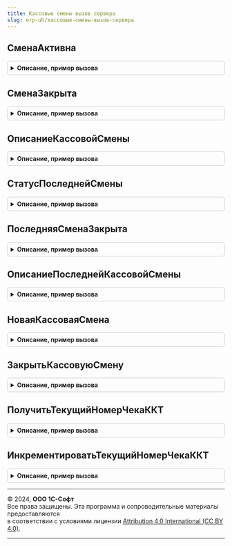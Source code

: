 ```yaml
---
title: Кассовые смены вызов сервера
slug: erp-uh/кассовые-смены-вызов-сервера
---
```



## СменаАктивна
<details style="margin: 1em 0; padding: 0.5em; border: 1px solid #ccc; border-radius: 6px;">

<summary style="font-weight: bold; cursor: pointer;">Описание, пример вызова</summary>

```bsl

// Устарела: следует использовать КассовыеСмены.СменаАктивна.
// Проверяет активна ли кассовая смена. Под активностью понимается соблюдение следующих условий:
// кассовая смена не закрыта с момента открытия кассовой смены прошло не более 24 часов.
//
// Параметры:
//  КассоваяСмена - ДокументСсылка.КассоваяСмена - Кассовая смена, активность которой необходимо проверить
//
// Возвращаемое значение:
//  Булево - активность смены
Функция СменаАктивна(КассоваяСмена) Экспорт
```

Пример вызова
```bsl
Результат = КассовыеСменыВызовСервера.СменаАктивна(КассоваяСмена) 
```
</details>

## СменаЗакрыта
<details style="margin: 1em 0; padding: 0.5em; border: 1px solid #ccc; border-radius: 6px;">

<summary style="font-weight: bold; cursor: pointer;">Описание, пример вызова</summary>

```bsl

// Устарела: следует использовать КассовыеСмены.СменаЗакрыта.
// Проверяет закрыта ли кассовая смена.
//
// Параметры:
//  КассоваяСмена - ДокументСсылка.КассоваяСмена - Кассовая смена, активность которой необходимо проверить
//
// Возвращаемое значение:
//  Булево - Истина - смена закрыта, Ложь - смена не закрыта
Функция СменаЗакрыта(КассоваяСмена) Экспорт
```

Пример вызова
```bsl
Результат = КассовыеСменыВызовСервера.СменаЗакрыта(КассоваяСмена) 
```
</details>

## ОписаниеКассовойСмены
<details style="margin: 1em 0; padding: 0.5em; border: 1px solid #ccc; border-radius: 6px;">

<summary style="font-weight: bold; cursor: pointer;">Описание, пример вызова</summary>

```bsl

// Устарела: следует использовать КассовыеСмены.ОписаниеКассовойСмены.
// Получает реквизиты кассовой смены
//
// Параметры:
//  КассоваяСмена - ДокументСсылка.КассоваяСмена - Кассовая смена, активность которой необходимо проверить
//
// Возвращаемое значение:
//  Структура - реквизиты кассовой смены. Содержит следующие реквизиты:
//    *КассоваяСмена - ДокументСсылка.КассоваяСмена - ссылка на кассовую смену
//    *ФискальноеУстройство - СправочникСсылка.ПодключаемоеОборудование - ссылка на устройство, на котором открыта смена
//    *НачалоКассовойСмены - Дата - дата открытия смены
//    *ОкончаниеКассовойСмены - Дата - дата закрытия смены (если смена закрывалась)
//    *ДатаИстеченияСрокаДействия - Дата - в которую закончиться срок действия смены (дата открытия + 24 часа)
//    *Организация - ОпределяемыйТип.ОрганизацияБПО - организация, указанная в документе КассоваяСмена
//    *Статус - ПеречислениеСсылка.СтатусыКассовойСмены - статус кассовой смены.
Функция ОписаниеКассовойСмены(КассоваяСмена) Экспорт
```

Пример вызова
```bsl
Результат = КассовыеСменыВызовСервера.ОписаниеКассовойСмены(КассоваяСмена) 
```
</details>

## СтатусПоследнейСмены
<details style="margin: 1em 0; padding: 0.5em; border: 1px solid #ccc; border-radius: 6px;">

<summary style="font-weight: bold; cursor: pointer;">Описание, пример вызова</summary>

```bsl

// Устарела: следует использовать КассовыеСмены.СтатусПоследнейСмены.
// По фискальному устройству определяет статус смены и проверяет ее активность. Под активностью понимается соблюдение следующих условий:
// - кассовая смена не закрыта с момента открытия кассовой смены прошло не более 24 часов.
//
// Параметры:
//  ФискальноеУстройство - СправочникСсылка.ПодключаемоеОборудование - фискальное устройство, для которого требуется определить активность смены
//
// Возвращаемое значение:
//  Структура:
//    *Открыта - Булево - Истина - смена открыта, Ложь - смена закрыта.
//    *Активна - Булево - Истина - смена открыта, Ложь - смена закрыта, прошло более 24 часов с момента открытия или никогда не была открыта.
//    *ТекущийНомерЧека - Число - текущий номер чека ККТ.
//
Функция СтатусПоследнейСмены(ФискальноеУстройство) Экспорт
```

Пример вызова
```bsl
Результат = КассовыеСменыВызовСервера.СтатусПоследнейСмены(ФискальноеУстройство) 
```
</details>

## ПоследняяСменаЗакрыта
<details style="margin: 1em 0; padding: 0.5em; border: 1px solid #ccc; border-radius: 6px;">

<summary style="font-weight: bold; cursor: pointer;">Описание, пример вызова</summary>

```bsl

// Устарела: следует использовать КассовыеСмены.ПоследняяСменаЗакрыта.
// По фискальному устройству определяет последнюю смену и проверяет закрыта ли она.
//
// Параметры:
//  ФискальноеУстройство - СправочникСсылка.ПодключаемоеОборудование - фискальное устройство, для которого требуется определить закрыта ли смена
//
// Возвращаемое значение:
//  Булево - Истина - смена закрыта или никогда не была открыта, Ложь - смена не закрыта
Функция ПоследняяСменаЗакрыта(ФискальноеУстройство) Экспорт
```

Пример вызова
```bsl
Результат = КассовыеСменыВызовСервера.ПоследняяСменаЗакрыта(ФискальноеУстройство) 
```
</details>

## ОписаниеПоследнейКассовойСмены
<details style="margin: 1em 0; padding: 0.5em; border: 1px solid #ccc; border-radius: 6px;">

<summary style="font-weight: bold; cursor: pointer;">Описание, пример вызова</summary>

```bsl

// Устарела: следует использовать КассовыеСмены.ОписаниеПоследнейКассовойСмены.
// По фискальному устройству определяет последнюю смену и получает ее реквизиты.
//
// Параметры:
//  ФискальноеУстройство - СправочникСсылка.ПодключаемоеОборудование - фискальное устройство, для которого требуется определить активность смены.
//
// Возвращаемое значение:
//  Структура - реквизиты кассовой смены, Неопределено - если ни одной смены не было открыто. Содержит следующие реквизиты:
//    *КассоваяСмена - ДокументСсылка.КассоваяСмена - ссылка на кассовую смену
//    *ФискальноеУстройство - СправочникСсылка.ПодключаемоеОборудование - ссылка на устройство, на котором открыта смена
//    *НачалоКассовойСмены - Дата - дата открытия смены
//    *ОкончаниеКассовойСмены - Дата - дата закрытия смены (если смена закрывалась)
//    *ДатаИстеченияСрокаДействия - Дата - в которую закончиться срок действия смены (дата открытия + 24 часа)
//    *Организация - ОпределяемыйТип.ОрганизацияБПО - организация, указанная в документе КассоваяСмена.
//    *Статус - ПеречислениеСсылка.СтатусыКассовойСмены - статус кассовой смены.
Функция ОписаниеПоследнейКассовойСмены(ФискальноеУстройство) Экспорт
```

Пример вызова
```bsl
Результат = КассовыеСменыВызовСервера.ОписаниеПоследнейКассовойСмены(ФискальноеУстройство) 
```
</details>

## НоваяКассоваяСмена
<details style="margin: 1em 0; padding: 0.5em; border: 1px solid #ccc; border-radius: 6px;">

<summary style="font-weight: bold; cursor: pointer;">Описание, пример вызова</summary>

```bsl

// Устарела: следует использовать КассовыеСмены.НоваяКассоваяСмена.
// Создать новую кассовую смену.
//
// Параметры:
//  ФискальноеУстройство - СправочникСсылка.ПодключаемоеОборудование
//  ПараметрыКоманды - Структура
//
// Возвращаемое значение:
//  ДокументСсылка.КассоваяСмена.
//
Функция НоваяКассоваяСмена(ФискальноеУстройство, ПараметрыКоманды) Экспорт
```

Пример вызова
```bsl
Результат = КассовыеСменыВызовСервера.НоваяКассоваяСмена(ФискальноеУстройство, ПараметрыКоманды) 
```
</details>

## ЗакрытьКассовуюСмену
<details style="margin: 1em 0; padding: 0.5em; border: 1px solid #ccc; border-radius: 6px;">

<summary style="font-weight: bold; cursor: pointer;">Описание, пример вызова</summary>

```bsl

// Устарела: следует использовать КассовыеСмены.ЗакрытьКассовуюСмену.
// Закрыть открытую ранее кассовую смену.
//
// Параметры:
//  ПараметрыКоманды - Структура
//   * КассоваяСмена - ДокументСсылка.КассоваяСмена
//
Процедура ЗакрытьКассовуюСмену(ПараметрыКоманды) Экспорт
```

Пример вызова
```bsl
КассовыеСменыВызовСервера.ЗакрытьКассовуюСмену(ПараметрыКоманды) 
```
</details>

## ПолучитьТекущийНомерЧекаККТ
<details style="margin: 1em 0; padding: 0.5em; border: 1px solid #ccc; border-radius: 6px;">

<summary style="font-weight: bold; cursor: pointer;">Описание, пример вызова</summary>

```bsl

// Устарела: следует использовать КассовыеСмены.ПолучитьТекущийНомерЧекаККТ.
// Получить текущий номер чека ККТ
//
// Параметры:
//  ФискальноеУстройство - СправочникСсылка.ПодключаемоеОборудование - фискальное устройство, для которого требуется определить номер чека.
//  КассоваяСмена - ДокументСсылка.КассоваяСмена - Кассовая смена в рамках которой необходимо получить текущий номер чека ККТ.
//
// Возвращаемое значение:
//  Число - Текущий номер чека ККТ.
//
Функция ПолучитьТекущийНомерЧекаККТ(ФискальноеУстройство, КассоваяСмена) Экспорт
```

Пример вызова
```bsl
Результат = КассовыеСменыВызовСервера.ПолучитьТекущийНомерЧекаККТ(ФискальноеУстройство, КассоваяСмена) 
```
</details>

## ИнкрементироватьТекущийНомерЧекаККТ
<details style="margin: 1em 0; padding: 0.5em; border: 1px solid #ccc; border-radius: 6px;">

<summary style="font-weight: bold; cursor: pointer;">Описание, пример вызова</summary>

```bsl

// Устарела: следует использовать КассовыеСмены.ИнкрементироватьТекущийНомерЧекаККТ.
// Инкрементировать текущий номер чека ККТ
//
// Параметры:
//  ФискальноеУстройство - СправочникСсылка.ПодключаемоеОборудование - фискальное устройство,  для которого требуется инкрементировать номер чека.
//  КассоваяСмена - ДокументСсылка.КассоваяСмена - Кассовая смена в рамках которой необходимо получить текущий номер чека ККТ.
//
Процедура ИнкрементироватьТекущийНомерЧекаККТ(ФискальноеУстройство, КассоваяСмена) Экспорт
```

Пример вызова
```bsl
КассовыеСменыВызовСервера.ИнкрементироватьТекущийНомерЧекаККТ(ФискальноеУстройство, КассоваяСмена) 
```
</details>

---

© 2024, **ООО 1С-Софт**  
Все права защищены. Эта программа и сопроводительные материалы предоставляются  
в соответствии с условиями лицензии [Attribution 4.0 International (CC BY 4.0)](https://creativecommons.org/licenses/by/4.0/legalcode).

---
